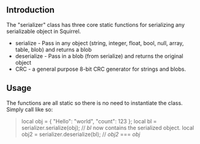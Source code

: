 
## Introduction ##

The "serializer" class has three core static functions for serializing any serializable object in Squirrel.

* serialize - Pass in any object (string, integer, float, bool, null, array, table, blob) and returns a blob
* deserialize - Pass in a blob (from serialize) and returns the original object
* CRC - a general purpose 8-bit CRC generator for strings and blobs.

## Usage ##

The functions are all static so there is no need to instantiate the class. Simply call like so:

> local obj = { "Hello": "world", "count": 123 };
> local bl = serializer.serialize(obj);
> // *bl* now contains the serialized object.
> local obj2 = serializer.deserialize(bl);
> // *obj2* === *obj* 

